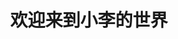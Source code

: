 <style>
  .bg{
    backgroud-image:url(test.jpg);
    backgroud-repeat:repeat;
   }
</style>
<body class="bg">
<h1 align="center">欢迎来到小李的世界</h1>
</body>
